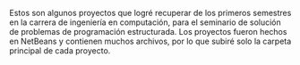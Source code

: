 Estos son algunos proyectos que logré recuperar de los primeros semestres en la carrera de ingeniería en computación, para el seminario de solución de problemas de programación estructurada.
Los proyectos fueron hechos en NetBeans y contienen muchos archivos, por lo que subiré solo la carpeta principal de cada proyecto.
